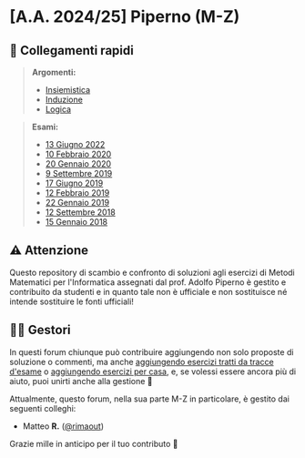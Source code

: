 # [A.A. 2024/25] Piperno (M-Z)

## 🔗 Collegamenti rapidi

>**Argomenti:**
>- [Insiemistica](../../../discussions/categories/esoneri-esami-m-z?discussions_q=is%3Aopen+category%3A"Esoneri+%26+Esami+M-Z"+label%3Ainsiemi-relazioni-funzioni) 
>- [Induzione](../../../discussions/categories/esoneri-esami-m-z?discussions_q=is%3Aopen+category%3A"Esoneri+%26+Esami+M-Z"+label%3Ainduzione) 
>- [Logica](../../../discussions/categories/esoneri-esami-m-z?discussions_q=is%3Aopen+category%3A"Esoneri+%26+Esami+M-Z"+label%3Alogica+)

>**Esami:**
>- [13 Giugno 2022](../../../discussions/categories/esoneri-esami-m-z?discussions_q=is%3Aopen+label%3A"13+giugno+2022"+category%3A"Esoneri+%26+Esami+M-Z")
>- [10 Febbraio 2020](../../../discussions/categories/esoneri-esami-m-z?discussions_q=is%3Aopen+label%3A"10+febbraio+2020"+category%3A"Esoneri+%26+Esami+M-Z")
>- [20 Gennaio 2020](../../../discussions/categories/esoneri-esami-m-z?discussions_q=is%3Aopen+label%3A"20+gennaio+2020"+category%3A"Esoneri+%26+Esami+M-Z")
>- [9 Settembre 2019](../../../discussions/categories/esoneri-esami-m-z?discussions_q=is%3Aopen+label%3A"9+Settembre+2019"+category%3A"Esoneri+%26+Esami+M-Z")
>- [17 Giugno 2019](../../../discussions/categories/esoneri-esami-m-z?discussions_q=is%3Aopen+label%3A"17+giugno+2019"+category%3A"Esoneri+%26+Esami+M-Z")
>- [12 Febbraio 2019](../../../discussions/categories/esoneri-esami-m-z?discussions_q=is%3Aopen+label%3A"12+febbraio+2019"+category%3A"Esoneri+%26+Esami+M-Z")
>- [22 Gennaio 2019](../../../discussions/categories/esoneri-esami-m-z?discussions_q=is%3Aopen+label%3A"22+Gennaio+2019"+category%3A"Esoneri+%26+Esami+M-Z")
>- [12 Settembre 2018](../../../discussions/categories/esoneri-esami-m-z?discussions_q=is%3Aopen+label%3A"12+settembre+2018"+category%3A"Esoneri+%26+Esami+M-Z")
>- [15 Gennaio 2018](../../../discussions/categories/esoneri-esami-m-z?discussions_q=is%3Aopen+label%3A"15+gennaio+2018"+category%3A"Esoneri+%26+Esami+M-Z")

## ⚠️ Attenzione

Questo repository di scambio e confronto di soluzioni agli esercizi di Metodi Matematici per l'Informatica assegnati dal prof. Adolfo Piperno è gestito e contribuito da studenti e in quanto tale non è ufficiale e non sostituisce né intende sostituire le fonti ufficiali!

## 👷‍♀️ Gestori

In questi forum chiunque può contribuire aggiungendo non solo proposte di soluzione o commenti, ma anche [aggiungendo esercizi tratti da tracce d'esame](../../../discussions/new?category=esoneri-esami-m-z) o [aggiungendo esercizi per casa](../../../discussions/new?category=esercizi-m-z), e, se volessi essere ancora più di aiuto, puoi unirti anche alla gestione 🙂

Attualmente, questo forum, nella sua parte M-Z in particolare, è gestito dai seguenti colleghi:
- Matteo **R.** ([@rimaout](https://github.com/rimaout))

Grazie mille in anticipo per il tuo contributo 🙌
